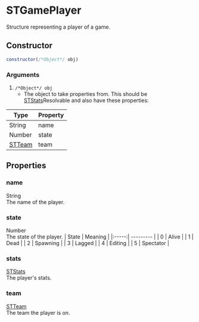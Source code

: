 # STGamePlayer
Structure representing a player of a game.

## Constructor
```js
constructor(/*Object*/ obj)
```
### Arguments
1. `/*Object*/ obj`
	* The object to take properties from. This should be [STStats](stats.md)Resolvable and also have these properties:

| Type              | Property |
| ----------------- | -------- |
| String            | name     |
| Number            | state    |
| [STTeam](team.md) | team     |

## Properties
### name
String<br/>
The name of the player.
### state
Number<br/>
The state of the player.
| State | Meaning   |
|:-----:| --------- |
| 0     | Alive     |
| 1     | Dead      |
| 2     | Spawning  |
| 3     | Lagged    |
| 4     | Editing   |
| 5     | Spectator |

### stats
[STStats](stats.md)<br/>
The player's stats.
### team
[STTeam](team.md)<br/>
The team the player is on.

